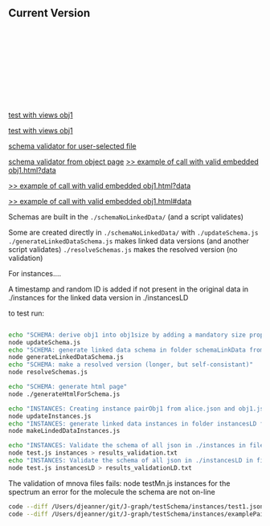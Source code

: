 ## Current Version

<script src="https://d3js.org/d3.v7.min.js"></script>
<script src="https://cdn.jsdelivr.net/gh/CHEMeDATA/dispProxToVal@latest/src/dispProxToVal.js"></script>

<svg id="drawing"></svg>
<div id="tooltip" style="position: absolute; visibility: hidden; padding: 8px; background-color: white; border: 1px solid #ccc; border-radius: 5px; pointer-events: none; z-index: 10;"></div>
 
<script>
    const dispQuality = new DispProxToVal("#drawing");
    dispQuality.initJson({ "array": [{ "label": "Initial value: 1.0. Change it with the slider", "value": 0.8830 }] }, { types: ["toCen"] });
       
</script>
[test with views obj1](http://127.0.0.1:5501/testSchema/html/obj1.html?data={%22content%22:{%22$schema%22:%22https://raw.githubusercontent.com/NMReDATAInitiative/J-graph/main/testSchema/schemaNoLinkData/obj1.json%22,%22name%22:%22Alice2%22,%22age%22:30}}) 

[test with views obj1](https://nmredatainitiative.github.io/J-graph/testSchema/html/obj1.html?data={%22content%22:{%22$schema%22:%22https://raw.githubusercontent.com/NMReDATAInitiative/J-graph/main/testSchema/schemaNoLinkData/obj1.json%22,%22name%22:%22Alice2%22,%22age%22:30}}) 




[schema validator for user-selected file](./html/checkSchemaFromFile.html) 

[schema validator from object page](./html/index.html) 
[ >>      example of call with valid  embedded obj1.html?data](http://127.0.0.1:5501/testSchema/html/obj1.html?data={"content":{"$schema":"https://raw.githubusercontent.com/NMReDATAInitiative/J-graph/main/testSchema/schemaNoLinkData/obj1.json","name":"Alice2","age":30}})



[ >>      example of call with valid  embedded obj1.html?data](https://nmredatainitiative.github.io/J-graph/testSchema/html/obj1.html?data={"content":{"$schema":"https://raw.githubusercontent.com/NMReDATAInitiative/J-graph/main/testSchema/schemaNoLinkData/obj1.json","name":"Alice233","age":30}})


[ >>      example of call with valid  embedded obj1.html#data](https://nmredatainitiative.github.io/J-graph/testSchema/html/obj1.html#data={"content":{"$schema":"https://raw.githubusercontent.com/NMReDATAInitiative/J-graph/main/testSchema/schemaNoLinkData/obj1.json","name":"Alice233","age":30}})


Schemas are built in the `./schemaNoLinkedData/` (and a script validates)

Some are created directly in `./schemaNoLinkedData/` with `./updateSchema.js`
`./generateLinkedDataSchema.js` makes linked data versions (and another script validates)
`./resolveSchemas.js` makes the resolved version (no validation)

For instances....

A timestamp and random ID is added if not present in the original data in ./instances for the linked data version in ./instancesLD




 to test run:

```zsh

echo "SCHEMA: derive obj1 into obj1size by adding a mandatory size property"
node updateSchema.js
echo "SCHEMA: generate linked data schema in folder schemaLinkData from folder schemaNoLinkData"
node generateLinkedDataSchema.js
echo "SCHEMA: make a resolved version (longer, but self-consistant)"
node resolveSchemas.js

echo "SCHEMA: generate html page"
node ./generateHtmlForSchema.js

echo "INSTANCES: Creating instance pairObj1 from alice.json and obj1.json"
node updateInstances.js
echo "INSTANCES: generate linked data instances in folder instancesLD from folder instances"
node makeLindedDataInstances.js

echo "INSTANCES: Validate the schema of all json in ./instances in file results_validation.txt"
node test.js instances > results_validation.txt
echo "INSTANCES: Validate the schema of all json in ./instancesLD in file results_validationLD.txt"
node test.js instancesLD > results_validationLD.txt


```



The validation of mnova files fails:
node testMn.js instances
for the spectrum an error
for the molecule the schema are not on-line

```zsh
code --diff /Users/djeanner/git/J-graph/testSchema/instances/test1.json /Users/djeanner/git/J-graph/testSchema/instancesLD/test1.json
code --diff /Users/djeanner/git/J-graph/testSchema/instances/examplePair_EmbededSchema.json /Users/djeanner/git/J-graph/testSchema/instancesLD/examplePair_EmbededSchema.json
```
